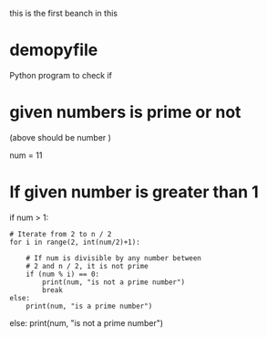 this is the first beanch in this

# demopyfile
 Python program to check if
# given numbers is prime or not
(above should be number )
  
num = 11
  
# If given number is greater than 1
if num > 1:
  
    # Iterate from 2 to n / 2
    for i in range(2, int(num/2)+1):
  
        # If num is divisible by any number between
        # 2 and n / 2, it is not prime
        if (num % i) == 0:
            print(num, "is not a prime number")
            break
    else:
        print(num, "is a prime number")
  
else:
    print(num, "is not a prime number")

